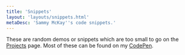 ```yaml
---
title: 'Snippets'
layout: 'layouts/snippets.html'
metaDesc: 'Sammy McKay''s code snippets.'
---
```

These are random demos or snippets which are too small to go on the [Projects](/projects/) page. Most of these can be found on my [CodePen](https://codepen.io/smzr).